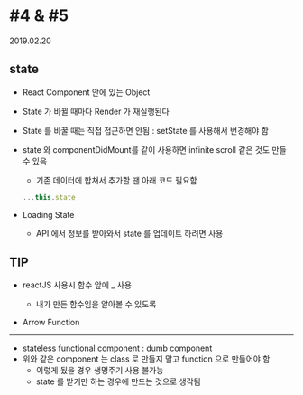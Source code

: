 # #4 & #5

2019.02.20

## state

- React Component 안에 있는 Object
- State 가 바뀔 때마다 Render 가 재실행된다
- State 를 바꿀 때는 직접 접근하면 안됨 : setState 를 사용해서 변경해야 함
- state 와 componentDidMount를 같이 사용하면 infinite scroll 같은 것도 만들 수 있음
  - 기존 데이터에 합쳐서 추가할 땐 아래 코드 필요함

  ```js
  ...this.state
  ```

- Loading State
  - API 에서 정보를 받아와서 state 를 업데이트 하려면 사용

## TIP

- reactJS 사용시 함수 앞에 _ 사용
  - 내가 만든 함수임을 알아볼 수 있도록

- Arrow Function

---

- stateless functional component : dumb component
- 위와 같은 component 는 class 로 만들지 말고 function 으로 만들어야 함
  - 이렇게 됬을 경우 생명주기 사용 불가능
  - state 를 받기만 하는 경우에 만드는 것으로 생각됨
